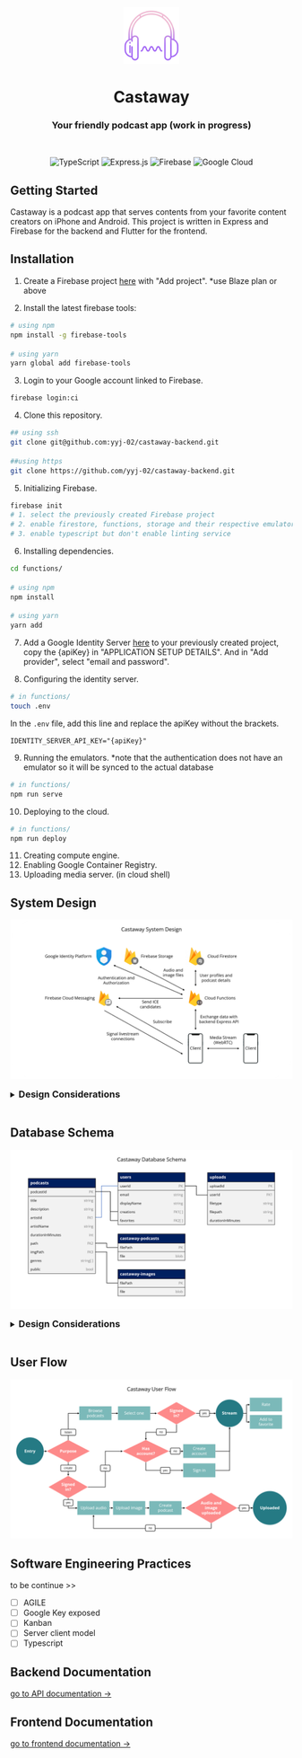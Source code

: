 <p align="center"><img width=20% src="./assets/castaway.png" /></p>

<h1 align="center">
  Castaway
</h1>

<h3 align="center">
  Your friendly podcast app (work in progress)
</h3>

 <br/>

<div align="center">

![TypeScript](https://img.shields.io/badge/typescript-%23007ACC.svg?style=for-the-badge&logo=typescript&logoColor=white)
![Express.js](https://img.shields.io/badge/express.js-%23404d59.svg?style=for-the-badge&logo=express&logoColor=%2361DAFB)
![Firebase](https://img.shields.io/badge/firebase-%23039BE5.svg?style=for-the-badge&logo=firebase)
![Google Cloud](https://img.shields.io/badge/GoogleCloud-%234285F4.svg?style=for-the-badge&logo=google-cloud&logoColor=white)

</div>

## Getting Started

Castaway is a podcast app that serves contents from your favorite content creators on iPhone and Android. This project is written in Express and Firebase for the backend and Flutter for the frontend.

## Installation

1. Create a Firebase project [here](https://console.firebase.google.com/u/0/) with "Add project". \*use Blaze plan or above

2. Install the latest firebase tools:

```bash
# using npm
npm install -g firebase-tools

# using yarn
yarn global add firebase-tools
```

3. Login to your Google account linked to Firebase.

```bash
firebase login:ci
```

4. Clone this repository.

```bash
## using ssh
git clone git@github.com:yyj-02/castaway-backend.git

##using https
git clone https://github.com/yyj-02/castaway-backend.git
```

5. Initializing Firebase.

```bash
firebase init
# 1. select the previously created Firebase project
# 2. enable firestore, functions, storage and their respective emulators
# 3. enable typescript but don't enable linting service
```

6. Installing dependencies.

```bash
cd functions/

# using npm
npm install

# using yarn
yarn add
```

7. Add a Google Identity Server [here](https://console.cloud.google.com/customer-identity) to your previously created project, copy the {apiKey} in "APPLICATION SETUP DETAILS". And in "Add provider", select "email and password".

8. Configuring the identity server.

```bash
# in functions/
touch .env
```

In the `.env` file, add this line and replace the apiKey without the brackets.

```dotenv
IDENTITY_SERVER_API_KEY="{apiKey}"
```

9. Running the emulators. \*note that the authentication does not have an emulator so it will be synced to the actual database

```bash
# in functions/
npm run serve
```

10. Deploying to the cloud.

```bash
# in functions/
npm run deploy
```

11. Creating compute engine.
12. Enabling Google Container Registry.
13. Uploading media server. (in cloud shell)


## System Design

![System Design Diagram](assets/system_design.png)

<details>
<summary><h3 style="display: inline;">Design Considerations</h3></summary>

We have employed [Headless CMS](https://www.contentful.com/r/knowledgebase/what-is-headless-cms/) for our Castaway application for increased flexibility and scalability, especially if we decided to create a web app in the future. Hence, the frontend will communicate with a backend API to exchange information, and render it on the devices. By making the API the single entry point into our backend service also improves security as the clients cannot communicate with the database and storage directly.

Firebase was chosen to be the platform to host the backend due to its wide range of utilities, ranging from [Firestore](https://firebase.google.com/docs/firestore), [Cloud Storage](https://firebase.google.com/docs/storage), [Cloud Messaging](https://firebase.google.com/docs/cloud-messaging/) and [Authentication Service](https://cloud.google.com/identity-platform). This and its security features make rapid prototyping possible, which is advantageous for us as we want to push features fast without worrying about the implementations. 

[REST API](https://www.redhat.com/en/topics/api/what-is-a-rest-api) is used for the different resources, such as the podcasts and users, as they provide a great deal of flexibility and is easier to debug. Besides, the backend code is organized using an architecture similar to the [MVC](https://developer.mozilla.org/en-US/docs/Glossary/MVC). The routers pass the request to the controllers, which breakdown the http request. Then, the services contain the business logic to be used by the controllers. Lastly, the model will provide the data needed to the services. All these design considerations are chosen to maximize scalability in the long run, by making the code easier to manage and debug.

As shown in the diagram, Cloud Storage will contain all the files such as audio and image files while the Firestore will contain the information about the users and podcasts. The Cloud Messaging will act as a [signalling server](https://developer.mozilla.org/en-US/docs/Web/API/WebRTC_API/Signaling_and_video_calling) which is essential in establishing a successful [WebRTC](https://webrtc.org/) connection between the clients.
</details>

<br>

## Database Schema

![Database Schema Diagram](assets/database_schema.png)

<details>
<summary><h3 style="display: inline;">Design Considerations</h3></summary>

Firestore is used to store the information about the users and podcasts while Cloud Storage is used to store the files.

One different thing in this schema as compared to convention is that the artist name is stored in both podcasts and users. This is the design choice as if the artist name is only stored in the users database, we need two Firestore calls for each podcast, using more of our limited Firestore credit. Since the artist name will have a lot more reads than writes, we have decided to put it in the podcasts database as well.
</details>

<br>

## User Flow

![User Flow Diagram](assets/user_flow.png)

## Software Engineering Practices

to be continue >>
- [ ] AGILE
- [ ] Google Key exposed
- [ ] Kanban
- [ ] Server client model
- [ ] Typescript

## Backend Documentation

[go to API documentation →](./functions/README.md)

## Frontend Documentation

[go to frontend documentation →](https://github.com/yyj-02/castaway-frontend#readme)
